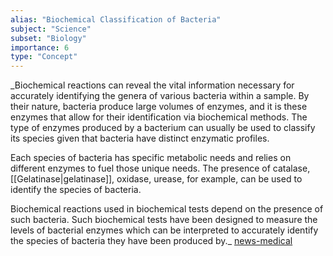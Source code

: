 ```yaml
---
alias: "Biochemical Classification of Bacteria"
subject: "Science"
subset: "Biology"
importance: 6
type: "Concept"
---
```


_Biochemical reactions can reveal the vital information necessary for accurately identifying the genera of various bacteria within a sample. By their nature, bacteria produce large volumes of enzymes, and it is these enzymes that allow for their identification via biochemical methods. The type of enzymes produced by a bacterium can usually be used to classify its species given that bacteria have distinct enzymatic profiles.

Each species of bacteria has specific metabolic needs and relies on different enzymes to fuel those unique needs. The presence of catalase, [[Gelatinase|gelatinase]], oxidase, urease, for example, can be used to identify the species of bacteria.

Biochemical reactions used in biochemical tests depend on the presence of such bacteria. Such biochemical tests have been designed to measure the levels of bacterial enzymes which can be interpreted to accurately identify the species of bacteria they have been produced by._ [news-medical](https://www.news-medical.net/life-sciences/Biochemical-Tests-for-Microbial-Identification.aspx#:~:text=By%20their%20nature%2C%20bacteria%20produce,bacteria%20have%20distinct%20enzymatic%20profiles.)